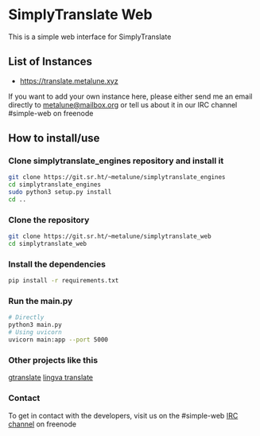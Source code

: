 # SimplyTranslate Web

This is a simple web interface for SimplyTranslate

## List of Instances
* https://translate.metalune.xyz

If you want to add your own instance here, please either send me an email directly to metalune@mailbox.org or tell us about it in our IRC channel #simple-web on freenode 

## How to install/use
### Clone simplytranslate_engines repository and install it
```sh
git clone https://git.sr.ht/~metalune/simplytranslate_engines
cd simplytranslate_engines
sudo python3 setup.py install
cd ..
```

### Clone the repository
```sh
git clone https://git.sr.ht/~metalune/simplytranslate_web
cd simplytranslate_web
``` 

### Install the dependencies
```sh
pip install -r requirements.txt
```

### Run the main.py
```sh
# Directly
python3 main.py
# Using uvicorn
uvicorn main:app --port 5000
```

### Other projects like this
[gtranslate](https://git.sr.ht/~yerinalexey/gtranslate)
[lingva translate](https://github.com/TheDavidDelta/lingva-translate)

### Contact
To get in contact with the developers, visit us on the #simple-web [IRC channel](https://webchat.freenode.net/#simple-web) on freenode
